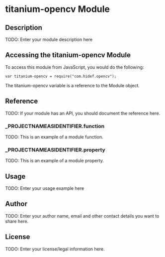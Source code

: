 # titanium-opencv Module

## Description

TODO: Enter your module description here

## Accessing the titanium-opencv Module

To access this module from JavaScript, you would do the following:

	var titanium-opencv = require("com.hidef.opencv");

The titanium-opencv variable is a reference to the Module object.	

## Reference

TODO: If your module has an API, you should document
the reference here.

### ___PROJECTNAMEASIDENTIFIER__.function

TODO: This is an example of a module function.

### ___PROJECTNAMEASIDENTIFIER__.property

TODO: This is an example of a module property.

## Usage

TODO: Enter your usage example here

## Author

TODO: Enter your author name, email and other contact
details you want to share here. 

## License

TODO: Enter your license/legal information here.
